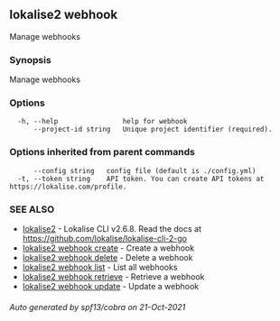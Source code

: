 ## lokalise2 webhook

Manage webhooks

### Synopsis

Manage webhooks

### Options

```
  -h, --help                help for webhook
      --project-id string   Unique project identifier (required).
```

### Options inherited from parent commands

```
      --config string   config file (default is ./config.yml)
  -t, --token string    API token. You can create API tokens at https://lokalise.com/profile.
```

### SEE ALSO

* [lokalise2](lokalise2.md)	 - Lokalise CLI v2.6.8. Read the docs at https://github.com/lokalise/lokalise-cli-2-go
* [lokalise2 webhook create](lokalise2_webhook_create.md)	 - Create a webhook
* [lokalise2 webhook delete](lokalise2_webhook_delete.md)	 - Delete a webhook
* [lokalise2 webhook list](lokalise2_webhook_list.md)	 - List all webhooks
* [lokalise2 webhook retrieve](lokalise2_webhook_retrieve.md)	 - Retrieve a webhook
* [lokalise2 webhook update](lokalise2_webhook_update.md)	 - Update a webhook

###### Auto generated by spf13/cobra on 21-Oct-2021
